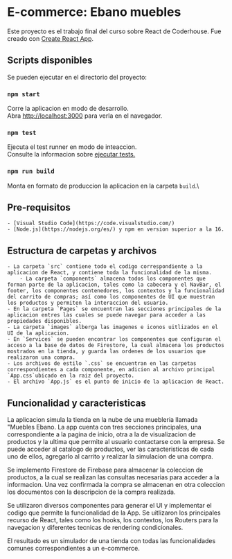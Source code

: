 # E-commerce: Ebano muebles 

Este proyecto es el trabajo final del curso sobre React de Coderhouse. Fue creado con [Create React App](https://github.com/facebook/create-react-app).

## Scripts disponibles

Se pueden ejecutar en el directorio del proyecto:

### `npm start`

Corre la aplicacion en modo de desarrollo.\
Abra [http://localhost:3000](http://localhost:3000) para verla en el navegador.


### `npm test`

Ejecuta el test runner en modo de inteaccion.\
Consulte la informacion sobre [ejecutar tests.](https://facebook.github.io/create-react-app/docs/running-tests)

### `npm run build`

Monta en formato de produccion la aplicacion en la carpeta `build`.\


## Pre-requisitos

    - [Visual Studio Code](https://code.visualstudio.com/)
    - [Node.js](https://nodejs.org/es/) y npm en version superior a la 16.


## Estructura de carpetas y archivos

    - La carpeta `src` contiene todo el codigo correspondiente a la aplicacion de React, y contiene toda la funcionalidad de la misma.
        - La carpeta `components` almacena todos los componentes que forman parte de la aplicacion, tales como la cabecera y el NavBar, el footer, los componentes contenedores, los contextos y la funcionalidad del carrito de compras; así como los componentes de UI que muestran los productos y permiten la interaccion del usuario.
    - En la carpeta `Pages` se encuentran las secciones principales de la aplicacion entres las cuales se puede navegar para acceder a las propiedades disponibles.
    - La carpeta `images` alberga las imagenes e iconos uitlizados en el UI de la aplicacion.
    - En `Services` se pueden encontrar los componentes que configuran el acceso a la base de datos de Firestore, la cual almacena los productos mostrados en la tienda, y guarda las ordenes de los usuarios que realizaron una compra.
    - Los archivos de estilo `.css` se encuentran en las carpetas correspondientes a cada componente, en adicion al archivo principal `App.css`ubicado en la raiz del proyecto.
    - El archivo `App.js` es el punto de inicio de la aplicacion de React.


## Funcionalidad y caracteristicas

La aplicacion simula la tienda en la nube de una muebleria llamada "Muebles Ebano. La app cuenta con tres secciones principales, una correspondiente a la pagina de inicio, otra a la de visualizacion de productos y la ultima que permite al usuario contactarse con la empresa. Se puede acceder al catalogo de productos, ver las caracteristicas de cada uno de ellos, agregarlo al carrito y realizar la simulacion de una compra. 

Se implemento Firestore de Firebase para almacenar la coleccion de productos, a la cual se realizan las consultas necesarias para acceder a la informacion. Una vez confirmada la compra se almacenan en otra coleccion los documentos con la descripcion de la compra realizada.

Se utilizaron diversos componentes para generar el UI y implementar el codigo que permite la funcionalidad de la App. Se uitlizaron los principales recurso de React, tales como los hooks, los contextos, los Routers para la navegacion y diferentes tecnicas de rendering condicionales.

El resultado es un simulador de una tienda con todas las funcionalidades comunes correspondientes a un e-commerce.
